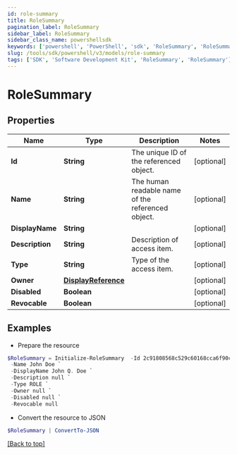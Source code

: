 ```yaml
---
id: role-summary
title: RoleSummary
pagination_label: RoleSummary
sidebar_label: RoleSummary
sidebar_class_name: powershellsdk
keywords: ['powershell', 'PowerShell', 'sdk', 'RoleSummary', 'RoleSummary']
slug: /tools/sdk/powershell/v3/models/role-summary
tags: ['SDK', 'Software Development Kit', 'RoleSummary', 'RoleSummary']
---
```


# RoleSummary

## Properties

| Name | Type | Description | Notes |
| --- | --- | --- | --- |
| **Id** | **String** | The unique ID of the referenced object. | [optional] |
| **Name** | **String** | The human readable name of the referenced object. | [optional] |
| **DisplayName** | **String** |  | [optional] |
| **Description** | **String** | Description of access item. | [optional] |
| **Type** | **String** | Type of the access item. | [optional] |
| **Owner** | [**DisplayReference**](display-reference) |  | [optional] |
| **Disabled** | **Boolean** |  | [optional] |
| **Revocable** | **Boolean** |  | [optional] |

## Examples

- Prepare the resource

```powershell
$RoleSummary = Initialize-RoleSummary  -Id 2c91808568c529c60168cca6f90c1313 `
 -Name John Doe `
 -DisplayName John Q. Doe `
 -Description null `
 -Type ROLE `
 -Owner null `
 -Disabled null `
 -Revocable null
```

- Convert the resource to JSON

```powershell
$RoleSummary | ConvertTo-JSON
```

[[Back to top]](#)
